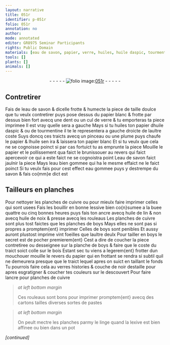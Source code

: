 ```yaml
---
layout: narrative
title: 051r
identifier: p-051r
folio: 051r
annotation: no
author:
mode: annotated
editor: GR8975 Seminar Participants
rights: Public Domain
materials: [eau de savon, papier, verre, huiles, huile daspic, tourmentine, huile, eau bien gommee, eau gommee, savon, cuivre, lessive, buee, ancre, huile de lin, huile de noix, boys, bois, verres, noir, cartons, lexive]
tools: []
plants: []
animals: []
---
```


<div class="folio" align="center">- - - - - <a href="http://gallica.bnf.fr/ark:/12148/btv1b10500001g/f107.image" target="_blank"><img src="https://cu-mkp.github.io/2017-workshop-edition/assets/photo-icon.png" alt="folio image: " style="display:inline-block; margin-bottom:-3px;"/>051r</a> - - - - - </div>  
  

## Contretirer

 
Fais de l<span class="m">eau de savon</span> & dicelle frotte & humecte la piece de taille
 doulce que tu veulx contretirer puys pose dessus du <span class="m">papier</span> blanc
 & frotte par dessus bien fort avecq une dent ou un cul de <span class="m">verre</span>
 & tu emporteras ta piece imprimee Il est vray quelle sera a gauche
 Mays si tu <span class="m">huiles</span> ton <span class="m">papier</span> d<span class="m">huile daspic</span> & ou de <span class="m">tourmentine</span>
 il te le representera a gauche droicte de laultre coste Suys
 doncq ces traicts avecq un pinceau ou une plume puys chaufe
 le <span class="m">papier</span> & l<span class="m">huile</span> sen ira & laissera ton <span class="m">papier</span> blanc Et si
 tu veulx que cela ne se cognoisse poinct si par cas fortuict tu
 as emprunte la piece Mouille le <span class="m">papier</span> et le pollissement qua
 faict le brunissouer au revers qui faict apercevoir ce qui a este
 faict ne se cognoistra point L<span class="m">eau de savon</span> faict jaulnir
 la piece Mays l<span class="m">eau bien gommee</span> qui ha le mesme effaict ne le
 faict poinct Si tu veulx fais pour cest effect <span class="m">eau gommee</span>
 puys y destrempe du <span class="m">savon</span> & fais co{mm}e dict est
 
 
  

## <span class="pro">Tailleurs en planches</span>

 
Pour nettoyer les planches de <span class="m">cuivre</span> ou pour mieulx faire
 imprimer celles qui sont usees Fais les bouillir en bonne <span class="m">lessive</span> bien co{n}sumee a la <span class="m">buee</span>
 quattre ou cinq bonnes heures puys fais ton <span class="m">ancre</span> avecq
 <span class="m">huile de lin</span> & non avecq <span class="m">huile de noix</span> & presse avecq les rouleaus
 Les planches de <span class="m">cuivre</span> sont plus tost faictes que les planches
 de <span class="m">boys</span> Mays elles ne sont pas si propres a promptem{ent}
 imprimer Celles de <span class="m">boys</span> sont penibles Et aussy auront plustost
 imprime vint foeilles que laultre deulx Pour tailler en <span class="m">boys</span>
 le secret est de pocher premierem{ent} Cest a dire de coucher la
 piece contretiree ou desseignee sur la planche de <span class="m">boys</span> & faire
 que le coste du traict soict colle sur le <span class="m">bois</span> Estant sec
 tu viens a legerem{ent} frotter dun mouchouer mouille le revers
 du <span class="m">papier</span> qui en frottant se rendra si subtil quil ne demeurera
 presque que le traict lequel apres on suict en taillant le fonds
 Tu pourrois faire cela au <span class="m">verres</span> histories & couche de
 <span class="m">noir</span> destaille pour apres esgratigner & coucher tes couleurs
 sur le descouvert Pour faire l<span class="m">ancre</span> pour planches de <span class="m">cuivre</span>
 
> *at left bottom margin*
> 
>   Ces rouleaus
 sont bons pour
 imprimer promptem{ent}
 avecq des
 <span class="m">cartons</span> tailles
 diverses sortes
 de pastes
 
> *at left bottom margin*
> 
>   On peult mectre
 les planches parmy
 le linge quand la <span class="m">lexive</span> est bien affinee ou bien dans un pot
 
*[continued]*
 
